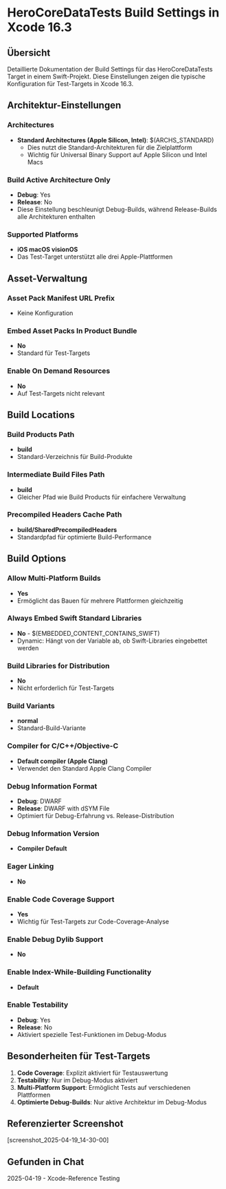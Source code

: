 # HeroCoreDataTests Build Settings in Xcode 16.3

## Übersicht
Detaillierte Dokumentation der Build Settings für das HeroCoreDataTests Target in einem Swift-Projekt. Diese Einstellungen zeigen die typische Konfiguration für Test-Targets in Xcode 16.3.

## Architektur-Einstellungen

### Architectures
- **Standard Architectures (Apple Silicon, Intel)**: $(ARCHS_STANDARD)
  - Dies nutzt die Standard-Architekturen für die Zielplattform
  - Wichtig für Universal Binary Support auf Apple Silicon und Intel Macs

### Build Active Architecture Only
- **Debug**: Yes
- **Release**: No
- Diese Einstellung beschleunigt Debug-Builds, während Release-Builds alle Architekturen enthalten

### Supported Platforms
- **iOS macOS visionOS**
- Das Test-Target unterstützt alle drei Apple-Plattformen

## Asset-Verwaltung

### Asset Pack Manifest URL Prefix
- Keine Konfiguration

### Embed Asset Packs In Product Bundle
- **No**
- Standard für Test-Targets

### Enable On Demand Resources
- **No**
- Auf Test-Targets nicht relevant

## Build Locations

### Build Products Path
- **build**
- Standard-Verzeichnis für Build-Produkte

### Intermediate Build Files Path
- **build**
- Gleicher Pfad wie Build Products für einfachere Verwaltung

### Precompiled Headers Cache Path
- **build/SharedPrecompiledHeaders**
- Standardpfad für optimierte Build-Performance

## Build Options

### Allow Multi-Platform Builds
- **Yes**
- Ermöglicht das Bauen für mehrere Plattformen gleichzeitig

### Always Embed Swift Standard Libraries
- **No** - $(EMBEDDED_CONTENT_CONTAINS_SWIFT)
- Dynamic: Hängt von der Variable ab, ob Swift-Libraries eingebettet werden

### Build Libraries for Distribution
- **No**
- Nicht erforderlich für Test-Targets

### Build Variants
- **normal**
- Standard-Build-Variante

### Compiler for C/C++/Objective-C
- **Default compiler (Apple Clang)**
- Verwendet den Standard Apple Clang Compiler

### Debug Information Format
- **Debug**: DWARF
- **Release**: DWARF with dSYM File
- Optimiert für Debug-Erfahrung vs. Release-Distribution

### Debug Information Version
- **Compiler Default**

### Eager Linking
- **No**

### Enable Code Coverage Support
- **Yes**
- Wichtig für Test-Targets zur Code-Coverage-Analyse

### Enable Debug Dylib Support
- **No**

### Enable Index-While-Building Functionality
- **Default**

### Enable Testability
- **Debug**: Yes
- **Release**: No
- Aktiviert spezielle Test-Funktionen im Debug-Modus

## Besonderheiten für Test-Targets

1. **Code Coverage**: Explizit aktiviert für Testauswertung
2. **Testability**: Nur im Debug-Modus aktiviert
3. **Multi-Platform Support**: Ermöglicht Tests auf verschiedenen Plattformen
4. **Optimierte Debug-Builds**: Nur aktive Architektur im Debug-Modus

## Referenzierter Screenshot
[screenshot_2025-04-19_14-30-00]

## Gefunden in Chat
2025-04-19 - Xcode-Reference Testing
